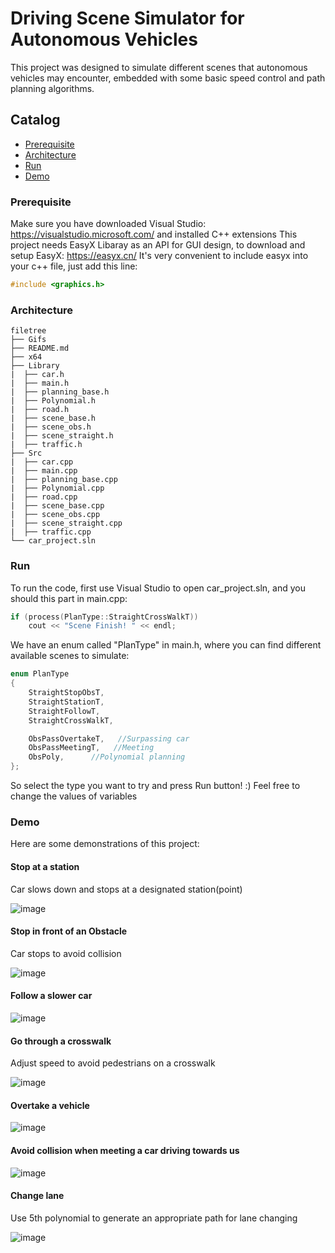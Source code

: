 # Driving Scene Simulator for Autonomous Vehicles

This project was designed to simulate different scenes that autonomous vehicles may encounter, embedded with some basic speed control and path planning algorithms. 

## Catalog
- [Prerequisite](#Prerequisite)
- [Architecture](#Architecture)
- [Run](#Run)
- [Demo](#Demo)

### Prerequisite
Make sure you have downloaded Visual Studio: https://visualstudio.microsoft.com/ and installed C++ extensions 
This project needs EasyX Libaray as an API for GUI design, to download and setup EasyX: https://easyx.cn/
It's very convenient to include easyx into your c++ file, just add this line:

```cpp
#include <graphics.h>
```
### Architecture
```
filetree 
├── Gifs
├── README.md
├── x64
├── Library
|  ├── car.h
|  ├── main.h
|  ├── planning_base.h
|  ├── Polynomial.h
|  ├── road.h
|  ├── scene_base.h
|  ├── scene_obs.h
|  ├── scene_straight.h
|  ├── traffic.h
├── Src
|  ├── car.cpp
|  ├── main.cpp
|  ├── planning_base.cpp
|  ├── Polynomial.cpp
|  ├── road.cpp
|  ├── scene_base.cpp
|  ├── scene_obs.cpp
|  ├── scene_straight.cpp
|  ├── traffic.cpp
└── car_project.sln
```

### Run
To run the code, first use Visual Studio to open car_project.sln, and you should this part in main.cpp:
```cpp
if (process(PlanType::StraightCrossWalkT))
	cout << "Scene Finish! " << endl;
```
We have an enum called "PlanType" in main.h, where you can find different available scenes to simulate:
```cpp
enum PlanType
{
	StraightStopObsT,
	StraightStationT,
	StraightFollowT,
	StraightCrossWalkT,

	ObsPassOvertakeT,   //Surpassing car
	ObsPassMeetingT,   //Meeting
	ObsPoly,      //Polynomial planning
};
```
So select the type you want to try and press Run button! :) Feel free to change the values of variables
### Demo
Here are some demonstrations of this project:
#### Stop at a station
Car slows down and stops at a designated station(point)

![image](https://github.com/fuingcrazy/Driving-Scene-Simulator-for-Autonomous-Vehicle/blob/master/Gifs/StationStop.gif)

#### Stop in front of an Obstacle
Car stops to avoid collision 

![image](https://github.com/fuingcrazy/Driving-Scene-Simulator-for-Autonomous-Vehicle/blob/master/Gifs/StopObs.gif)
#### Follow a slower car

![image](https://github.com/fuingcrazy/Driving-Scene-Simulator-for-Autonomous-Vehicle/blob/master/Gifs/Follow.gif)
#### Go through a crosswalk
Adjust speed to avoid pedestrians on a crosswalk

![image](https://github.com/fuingcrazy/Driving-Scene-Simulator-for-Autonomous-Vehicle/blob/master/Gifs/CrossWalk.gif)
#### Overtake a vehicle

![image](https://github.com/fuingcrazy/Driving-Scene-Simulator-for-Autonomous-Vehicle/blob/master/Gifs/Overtake.gif)
#### Avoid collision when meeting a car driving towards us

![image](https://github.com/fuingcrazy/Driving-Scene-Simulator-for-Autonomous-Vehicle/blob/master/Gifs/MeetingObs.gif)
#### Change lane
Use 5th polynomial to generate an appropriate path for lane changing

![image](https://github.com/fuingcrazy/Driving-Scene-Simulator-for-Autonomous-Vehicle/blob/master/Gifs/Polynomial.gif)
